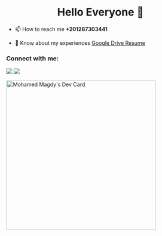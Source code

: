 <h1 align="center">Hello Everyone 👋</h1>

- 📫 How to reach me **+201287303441**

- 📄 Know about my experiences [Google Drive Resume](https://shorturl.at/iwR69)

<h3 align="left">Connect with me:</h3>
<p align="left">

[<img src="https://img.shields.io/badge/twitter-%231DA1F2.svg?&style=for-the-badge&logo=twitter&logoColor=white" />](https://twitter.com/m7mad_magdy99)
[<img src="https://img.shields.io/badge/linkedin-%230077B5.svg?&style=for-the-badge&logo=linkedin&logoColor=white" />](https://linkedin.com/in/m7mad-magdy99)
</p>

<a href="https://app.daily.dev/m7madmagdy"><img src="https://api.daily.dev/devcards/a4d312ea505c4ed68874e116414a516c.png?r=kly" width="400" alt="Mohamed Magdy's Dev Card"/></a>

